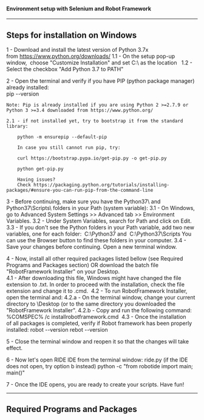 #### Environment setup with Selenium and Robot Framework

---

## Steps for installation on Windows

1 - Download and install the latest version of Python 3.7x  from https://www.python.org/downloads/
	1.1 - On the setup pop-up window,  choose "Customize Installation" and set C:\ as the location  
	1.2 - Select the checkbox "Add Python 3.7 to PATH"
	
2 - Open the terminal and verify if you have PIP (python package manager) already installed:	
	pip --version
	
	Note: Pip is already installed if you are using Python 2 >=2.7.9 or Python 3 >=3.4 downloaded from https://www.python.org/

	2.1 - if not installed yet, try to bootstrap it from the standard library:

		python -m ensurepip --default-pip

		In case you still cannot run pip, try:

		curl https://bootstrap.pypa.io/get-pip.py -o get-pip.py

		python get-pip.py

		Having issues? 
		Check https://packaging.python.org/tutorials/installing-packages/#ensure-you-can-run-pip-from-the-command-line
		
3 - Before continuing, make sure you have the Python37\ and Python37\Scripts\ folders in your Path (system variable):
	3.1 - On Windows, go to Advanced System Settings >> Advanced tab >> Environment Variables.
	3.2 - Under System Variables, search for Path and click on Edit.
	3.3 - If you don't see the Python folders in your Path variable, add two new variables, one for each folder:
		 C:\Python37 and 
		 C:\Python37\Scripts
		You can use the Browser button to find these folders in your computer.
	3.4 - Save your changes before continuing. Open a new terminal window.
	
4 - Now, install all other required packages listed bellow (see Required Programs and Packages section) OR download the batch file 
"RobotFramework Installer" on your Desktop. 	
	4.1 - After downloading this file, Windows might have changed the file extension to .txt. In order to proceed with the installation, 
	check the file extension and change it to .cmd. 
	4.2 - To run RobotFramework Installer, open the terminal and:
		4.2.a - On the terminal window, change your current directory to \Desktop (or to the same directory you downloaded the 
		"RobotFramework Installer".
		4.2.b - Copy and run the following command: %COMSPEC% /c installrobotframework.cmd 
	4.3 - Once the installation of all packages is completed, verify if Robot framework has been properly installed:
		robot --version
		rebot --version
		
5 - Close the terminal window and reopen it so that the changes will take effect.

6 - Now let's open RIDE IDE from the terminal window:
	ride.py (if the IDE does not open, try option b instead)
	python -c "from robotide import main; main()"

7 - Once the IDE opens, you are ready to create your scripts. Have fun!

---

## Required Programs and Packages


<IN PROGRESS>
